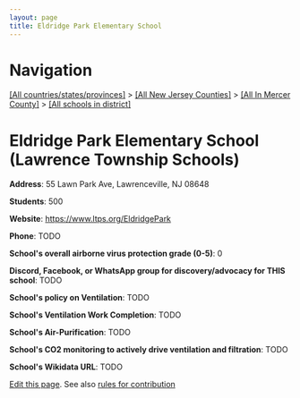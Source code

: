 ```yaml
---
layout: page
title: Eldridge Park Elementary School
---
```

# Navigation

[[All countries/states/provinces]](../../../..) > [[All New Jersey Counties]](../../..) > [[All In Mercer County]](../..) > [[All schools in district]](..)

# Eldridge Park Elementary School (Lawrence Township Schools)

**Address**: 55 Lawn Park Ave, Lawrenceville, NJ 08648

**Students**: 500

**Website**: <https://www.ltps.org/EldridgePark>

**Phone**: TODO

**School's overall airborne virus protection grade (0-5)**: 0

**Discord, Facebook, or WhatsApp group for discovery/advocacy for THIS school**: TODO

**School's policy on Ventilation**: TODO

**School's Ventilation Work Completion**: TODO

**School's Air-Purification**: TODO

**School's CO2 monitoring to actively drive ventilation and filtration**: TODO

**School's Wikidata URL**: TODO


[Edit this page](https://github.com/ventilate-schools/NJ/edit/main/./Mercer/Lawrence_Township_Schools/Eldridge_Park_Elementary_School.md). See also [rules for contribution](../../../contribution-rules/)
